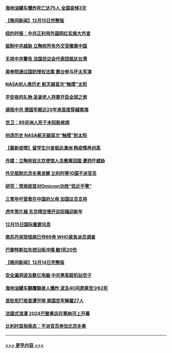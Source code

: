 #### [海地油罐车爆炸死亡达75人 全国哀悼3天](../pages/prog202/a103295301.md?t=12161200) 
#### [【晚间新闻】12月15日完整版](../pages/prog202/a103295262.md?t=12161200) 
#### [纽约时报：中共正利用外国网红实施大外宣](../pages/prog202/a103295028.md?t=12161200) 
#### [抵制中共威胁 立陶宛所有外交官撤离中国](../pages/prog202/a103295032.md?t=12161200) 
#### [无视中共警告 法国民议会代表团抵达台湾](../pages/prog202/a103295003.md?t=12161200) 
#### [美参院通过国防授权法案 邀台参与环太军演](../pages/prog202/a103295054.md?t=12161200) 
#### [NASA创人类历史 航天器首次“触摸”太阳](../pages/prog202/a103295016.md?t=12161200) 
#### [平安夜的礼物 圣诞老人将要开启全球之旅](../pages/prog202/a103295010.md?t=12161200) 
#### [遏阻中共  德国军舰近20年来首度穿越南海](../pages/prog202/a103294680.md?t=12161200) 
#### [世卫：89非洲人死于未知新疾病](../pages/prog202/a103294895.md?t=12161200) 
#### [创造历史 NASA航天器首次“触摸”到太阳](../pages/prog202/a103294834.md?t=12161200) 
#### [【最新疫情】留学生兴奋抵达澳洲 韩疫情再创高](../pages/prog202/a103294721.md?t=12161200) 
#### [外媒：立陶宛驻北京使馆人员撤离回国 遭恐吓威胁](../pages/prog202/a103294679.md?t=12161200) 
#### [外交抵制北京冬奥发酵 比利时等10国不派官员](../pages/prog202/a103294682.md?t=12161200) 
#### [研究：常规疫苗对Omicron功效“低近乎零”](../pages/prog202/a103294547.md?t=12161200) 
#### [三青年吁营救在中国的父母 加国议员支持](../pages/prog202/a103294593.md?t=12161200) 
#### [虎年贺片展 东京晴空塔开运招福迎新年](../pages/prog202/a103294520.md?t=12161200) 
#### [12月15日国际重要讯息](../pages/prog202/a103294517.md?t=12161200) 
#### [南苏丹突现怪病已夺89命 WHO紧急派员调查](../pages/prog202/a103294435.md?t=12161200) 
#### [巴黎特斯拉失控沿街冲撞 酿1死20伤](../pages/prog202/a103294368.md?t=12161200) 
#### [【晚间新闻】12月14日完整版](../pages/prog202/a103294274.md?t=12161200) 
#### [安全漏洞波及数亿电脑 中共黑客趁机钻空子](../pages/prog202/a103293995.md?t=12161200) 
#### [海地油罐车翻覆酿骇人爆炸 波及40间房屋至少62死](../pages/prog202/a103294266.md?t=12161200) 
#### [首批拒打疫苗遭开除 美国空军解雇27人](../pages/prog202/a103293997.md?t=12161200) 
#### [法国式浪漫 2024巴黎奥运在塞纳河上开幕](../pages/prog202/a103294076.md?t=12161200) 
#### [比利时首相表态：不派官员参加北京冬奥](../pages/prog202/a103293740.md?t=12161200) 

----
#### [ >>> 更早内容 <<< ](../indexes/prog202-earlier.md)

